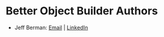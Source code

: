 # Better Object Builder Authors

* Jeff Berman:
  [Email](mailto:jberman@s4isystems.com)  |
  [LinkedIn](https://www.linkedin.com/in/jberman0)
